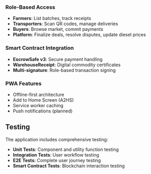 
### Role-Based Access
- **Farmers**: List batches, track receipts
- **Transporters**: Scan QR codes, manage deliveries
- **Buyers**: Browse market, commit payments
- **Platform**: Finalize deals, resolve disputes, update diesel prices

### Smart Contract Integration
- **EscrowSafe v3**: Secure payment handling
- **WarehouseReceipt**: Digital commodity certificates
- **Multi-signature**: Role-based transaction signing

### PWA Features
- Offline-first architecture
- Add to Home Screen (A2HS)
- Service worker caching
- Push notifications (planned)

## Testing

The application includes comprehensive testing:

- **Unit Tests**: Component and utility function testing
- **Integration Tests**: User workflow testing
- **E2E Tests**: Complete user journey testing
- **Smart Contract Tests**: Blockchain interaction testing
